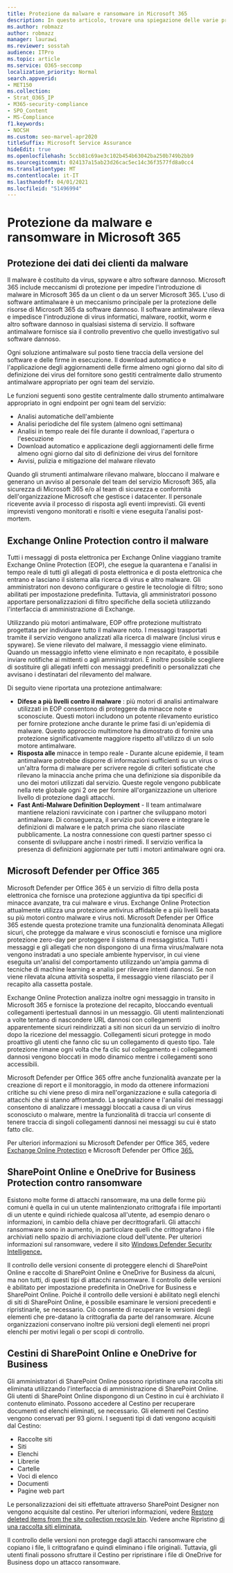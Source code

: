```yaml
---
title: Protezione da malware e ransomware in Microsoft 365
description: In questo articolo, trovare una spiegazione delle varie protezioni malware e ransomware in Microsoft 365.
ms.author: robmazz
author: robmazz
manager: laurawi
ms.reviewer: sosstah
audience: ITPro
ms.topic: article
ms.service: O365-seccomp
localization_priority: Normal
search.appverid:
- MET150
ms.collection:
- Strat_O365_IP
- M365-security-compliance
- SPO_Content
- MS-Compliance
f1.keywords:
- NOCSH
ms.custom: seo-marvel-apr2020
titleSuffix: Microsoft Service Assurance
hideEdit: true
ms.openlocfilehash: 5ccb81c69ae3c102b454b63042ba250b749b2bb9
ms.sourcegitcommit: 024137a15ab23d26cac5ec14c36f3577fd8a0cc4
ms.translationtype: MT
ms.contentlocale: it-IT
ms.lasthandoff: 04/01/2021
ms.locfileid: "51496994"
---
```

# <a name="malware-and-ransomware-protection-in-microsoft-365"></a>Protezione da malware e ransomware in Microsoft 365

## <a name="protecting-customer-data-from-malware"></a>Protezione dei dati dei clienti da malware

Il malware è costituito da virus, spyware e altro software dannoso. Microsoft 365 include meccanismi di protezione per impedire l'introduzione di malware in Microsoft 365 da un client o da un server Microsoft 365. L'uso di software antimalware è un meccanismo principale per la protezione delle risorse di Microsoft 365 da software dannoso. Il software antimalware rileva e impedisce l'introduzione di virus informatici, malware, rootkit, worm e altro software dannoso in qualsiasi sistema di servizio. Il software antimalware fornisce sia il controllo preventivo che quello investigativo sul software dannoso.

Ogni soluzione antimalware sul posto tiene traccia della versione del software e delle firme in esecuzione. Il download automatico e l'applicazione degli aggiornamenti delle firme almeno ogni giorno dal sito di definizione dei virus del fornitore sono gestiti centralmente dallo strumento antimalware appropriato per ogni team del servizio.

Le funzioni seguenti sono gestite centralmente dallo strumento antimalware appropriato in ogni endpoint per ogni team del servizio:

- Analisi automatiche dell'ambiente
- Analisi periodiche del file system (almeno ogni settimana) 
- Analisi in tempo reale dei file durante il download, l'apertura o l'esecuzione 
- Download automatico e applicazione degli aggiornamenti delle firme almeno ogni giorno dal sito di definizione dei virus del fornitore
- Avvisi, pulizia e mitigazione del malware rilevato

Quando gli strumenti antimalware rilevano malware, bloccano il malware e generano un avviso al personale del team del servizio Microsoft 365, alla sicurezza di Microsoft 365 e/o al team di sicurezza e conformità dell'organizzazione Microsoft che gestisce i datacenter. Il personale ricevente avvia il processo di risposta agli eventi imprevisti. Gli eventi imprevisti vengono monitorati e risolti e viene eseguita l'analisi post-mortem. 

## <a name="exchange-online-protection-against-malware"></a>Exchange Online Protection contro il malware

Tutti i messaggi di posta elettronica per Exchange Online viaggiano tramite Exchange Online Protection (EOP), che esegue la quarantena e l'analisi in tempo reale di tutti gli allegati di posta elettronica e di posta elettronica che entrano e lasciano il sistema alla ricerca di virus e altro malware. Gli amministratori non devono configurare o gestire le tecnologie di filtro; sono abilitati per impostazione predefinita. Tuttavia, gli amministratori possono apportare personalizzazioni di filtro specifiche della società utilizzando l'interfaccia di amministrazione di Exchange.

Utilizzando più motori antimalware, EOP offre protezione multistrato progettata per individuare tutto il malware noto. I messaggi trasportati tramite il servizio vengono analizzati alla ricerca di malware (inclusi virus e spyware). Se viene rilevato del malware, il messaggio viene eliminato. Quando un messaggio infetto viene eliminato e non recapitato, è possibile inviare notifiche ai mittenti o agli amministratori. È inoltre possibile scegliere di sostituire gli allegati infetti con messaggi predefiniti o personalizzati che avvisano i destinatari del rilevamento del malware.

Di seguito viene riportata una protezione antimalware:

- **Difese a più livelli contro il malware** : più motori di analisi antimalware utilizzati in EOP consentono di proteggere da minacce note e sconosciute. Questi motori includono un potente rilevamento euristico per fornire protezione anche durante le prime fasi di un'epidemia di malware. Questo approccio multimotore ha dimostrato di fornire una protezione significativamente maggiore rispetto all'utilizzo di un solo motore antimalware.
- **Risposta alle** minacce in tempo reale - Durante alcune epidemie, il team antimalware potrebbe disporre di informazioni sufficienti su un virus o un'altra forma di malware per scrivere regole di criteri sofisticate che rilevano la minaccia anche prima che una definizione sia disponibile da uno dei motori utilizzati dal servizio. Queste regole vengono pubblicate nella rete globale ogni 2 ore per fornire all'organizzazione un ulteriore livello di protezione dagli attacchi.
- **Fast Anti-Malware Definition Deployment** - Il team antimalware mantiene relazioni ravvicinate con i partner che sviluppano motori antimalware. Di conseguenza, il servizio può ricevere e integrare le definizioni di malware e le patch prima che siano rilasciate pubblicamente. La nostra connessione con questi partner spesso ci consente di sviluppare anche i nostri rimedi. Il servizio verifica la presenza di definizioni aggiornate per tutti i motori antimalware ogni ora.

## <a name="microsoft-defender-for-office-365"></a>Microsoft Defender per Office 365

Microsoft Defender per Office 365 è un servizio di filtro della posta elettronica che fornisce una protezione aggiuntiva da tipi specifici di minacce avanzate, tra cui malware e virus. Exchange Online Protection attualmente utilizza una protezione antivirus affidabile e a più livelli basata su più motori contro malware e virus noti. Microsoft Defender per Office 365 estende questa protezione tramite una funzionalità denominata Allegati sicuri, che protegge da malware e virus sconosciuti e fornisce una migliore protezione zero-day per proteggere il sistema di messaggistica. Tutti i messaggi e gli allegati che non dispongono di una firma virus/malware nota vengono instradati a uno speciale ambiente hypervisor, in cui viene eseguita un'analisi del comportamento utilizzando un'ampia gamma di tecniche di machine learning e analisi per rilevare intenti dannosi. Se non viene rilevata alcuna attività sospetta, il messaggio viene rilasciato per il recapito alla cassetta postale.

Exchange Online Protection analizza inoltre ogni messaggio in transito in Microsoft 365 e fornisce la protezione del recapito, bloccando eventuali collegamenti ipertestuali dannosi in un messaggio. Gli utenti malintenzionati a volte tentano di nascondere URL dannosi con collegamenti apparentemente sicuri reindirizzati a siti non sicuri da un servizio di inoltro dopo la ricezione del messaggio. Collegamenti sicuri protegge in modo proattivo gli utenti che fanno clic su un collegamento di questo tipo. Tale protezione rimane ogni volta che fa clic sul collegamento e i collegamenti dannosi vengono bloccati in modo dinamico mentre i collegamenti sono accessibili.

Microsoft Defender per Office 365 offre anche funzionalità avanzate per la creazione di report e il monitoraggio, in modo da ottenere informazioni critiche su chi viene preso di mira nell'organizzazione e sulla categoria di attacchi che si stanno affrontando. La segnalazione e l'analisi dei messaggi consentono di analizzare i messaggi bloccati a causa di un virus sconosciuto o malware, mentre la funzionalità di traccia url consente di tenere traccia di singoli collegamenti dannosi nei messaggi su cui è stato fatto clic.

Per ulteriori informazioni su Microsoft Defender per Office 365, vedere [Exchange Online Protection](/Office365/SecurityCompliance/eop/exchange-online-protection-overview) e Microsoft Defender per Office [365.](/microsoft-365/security/office-365-security/office-365-atp)

## <a name="sharepoint-online-and-onedrive-for-business-protection-against-ransomware"></a>SharePoint Online e OneDrive for Business Protection contro ransomware

Esistono molte forme di attacchi ransomware, ma una delle forme più comuni è quella in cui un utente malintenzionato crittografa i file importanti di un utente e quindi richiede qualcosa all'utente, ad esempio denaro o informazioni, in cambio della chiave per decrittografarli. Gli attacchi ransomware sono in aumento, in particolare quelli che crittografano i file archiviati nello spazio di archiviazione cloud dell'utente. Per ulteriori informazioni sul ransomware, vedere il sito [Windows Defender Security Intelligence.](https://www.microsoft.com/wdsi)

Il controllo delle versioni consente di proteggere elenchi di SharePoint Online e raccolte di SharePoint Online e OneDrive for Business da alcuni, ma non tutti, di questi tipi di attacchi ransomware. Il controllo delle versioni è abilitato per impostazione predefinita in OneDrive for Business e SharePoint Online. Poiché il controllo delle versioni è abilitato negli elenchi di siti di SharePoint Online, è possibile esaminare le versioni precedenti e ripristinarle, se necessario. Ciò consente di recuperare le versioni degli elementi che pre-datano la crittografia da parte del ransomware. Alcune organizzazioni conservano inoltre più versioni degli elementi nei propri elenchi per motivi legali o per scopi di controllo.

## <a name="sharepoint-online-and-onedrive-for-business-recycle-bins"></a>Cestini di SharePoint Online e OneDrive for Business

Gli amministratori di SharePoint Online possono ripristinare una raccolta siti eliminata utilizzando l'interfaccia di amministrazione di SharePoint Online. Gli utenti di SharePoint Online dispongono di un Cestino in cui è archiviato il contenuto eliminato. Possono accedere al Cestino per recuperare documenti ed elenchi eliminati, se necessario. Gli elementi nel Cestino vengono conservati per 93 giorni. I seguenti tipi di dati vengono acquisiti dal Cestino:

- Raccolte siti
- Siti
- Elenchi
- Librerie
- Cartelle
- Voci di elenco
- Documenti
- Pagine web part

Le personalizzazioni dei siti effettuate attraverso SharePoint Designer non vengono acquisite dal cestino. Per ulteriori informazioni, vedere [Restore deleted items from the site collection recycle bin](https://support.microsoft.com/office/restore-deleted-items-from-the-site-collection-recycle-bin-5fa924ee-16d7-487b-9a0a-021b9062d14b). Vedere anche Ripristino [di una raccolta siti eliminata.](/sharepoint/restore-deleted-site-collection)

Il controllo delle versioni non protegge dagli attacchi ransomware che copiano i file, li crittografano e quindi eliminano i file originali. Tuttavia, gli utenti finali possono sfruttare il Cestino per ripristinare i file di OneDrive for Business dopo un attacco ransomware.
